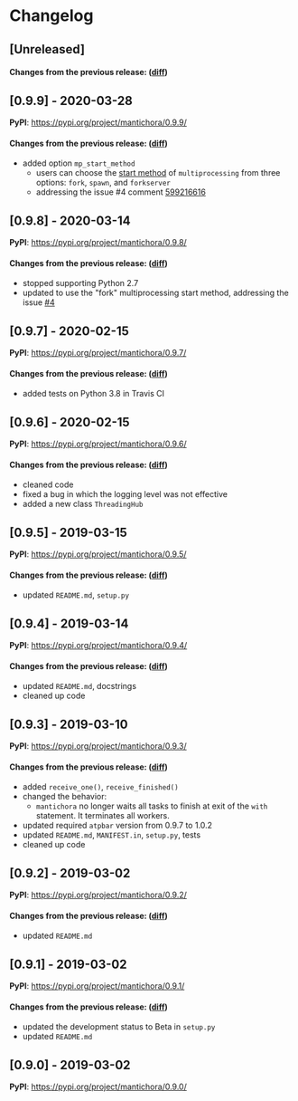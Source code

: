# Changelog

## [Unreleased]

#### Changes from the previous release: ([diff](https://github.com/alphatwirl/mantichora/compare/v0.9.9...master))

## [0.9.9] - 2020-03-28

**PyPI**: https://pypi.org/project/mantichora/0.9.9/

#### Changes from the previous release: ([diff](https://github.com/alphatwirl/mantichora/compare/v0.9.8...v0.9.9))
- added option `mp_start_method`
    - users can choose the [start method](https://docs.python.org/3/library/multiprocessing.html#contexts-and-start-methods) of `multiprocessing` from three options: `fork`, `spawn`, and `forkserver`
    - addressing the issue #4 comment [599216616](https://github.com/alphatwirl/mantichora/issues/4#issuecomment-599216616)

## [0.9.8] - 2020-03-14

**PyPI**: https://pypi.org/project/mantichora/0.9.8/

#### Changes from the previous release: ([diff](https://github.com/alphatwirl/mantichora/compare/v0.9.7...v0.9.8))
- stopped supporting Python 2.7
- updated to use the "fork" multiprocessing start method, addressing the issue [#4](https://github.com/alphatwirl/mantichora/issues/4)

## [0.9.7] - 2020-02-15

**PyPI**: https://pypi.org/project/mantichora/0.9.7/

#### Changes from the previous release: ([diff](https://github.com/alphatwirl/mantichora/compare/v0.9.6...v0.9.7))
- added tests on Python 3.8 in Travis CI

## [0.9.6] - 2020-02-15

**PyPI**: https://pypi.org/project/mantichora/0.9.6/

#### Changes from the previous release: ([diff](https://github.com/alphatwirl/mantichora/compare/v0.9.5...v0.9.6))
- cleaned code
- fixed a bug in which the logging level was not effective
- added a new class `ThreadingHub`

## [0.9.5] - 2019-03-15

**PyPI**: https://pypi.org/project/mantichora/0.9.5/

#### Changes from the previous release: ([diff](https://github.com/alphatwirl/mantichora/compare/v0.9.4...v0.9.5))
- updated `README.md`, `setup.py`

## [0.9.4] - 2019-03-14

**PyPI**: https://pypi.org/project/mantichora/0.9.4/

#### Changes from the previous release: ([diff](https://github.com/alphatwirl/mantichora/compare/v0.9.3...v0.9.4))
- updated `README.md`, docstrings
- cleaned up code

## [0.9.3] - 2019-03-10

**PyPI**: https://pypi.org/project/mantichora/0.9.3/

#### Changes from the previous release: ([diff](https://github.com/alphatwirl/mantichora/compare/v0.9.2...v0.9.3))
- added `receive_one()`, `receive_finished()`
- changed the behavior:
    - `mantichora` no longer waits all tasks to finish at exit of the
      `with` statement. It terminates all workers.
- updated required `atpbar` version from 0.9.7 to 1.0.2
- updated `README.md`, `MANIFEST.in`, `setup.py`, tests
- cleaned up code

## [0.9.2] - 2019-03-02

**PyPI**: https://pypi.org/project/mantichora/0.9.2/

#### Changes from the previous release: ([diff](https://github.com/alphatwirl/mantichora/compare/v0.9.1...v0.9.2))
- updated `README.md`

## [0.9.1] - 2019-03-02

**PyPI**: https://pypi.org/project/mantichora/0.9.1/

#### Changes from the previous release: ([diff](https://github.com/alphatwirl/mantichora/compare/v0.9.0...v0.9.1))
- updated the development status to Beta in `setup.py`
- updated `README.md`

## [0.9.0] - 2019-03-02

**PyPI**: https://pypi.org/project/mantichora/0.9.0/
